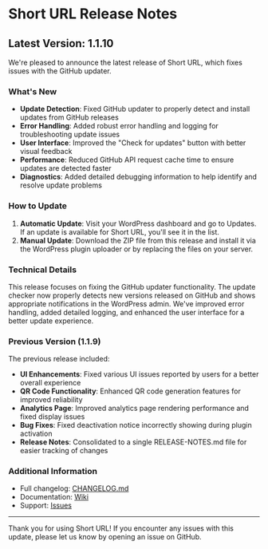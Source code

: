 # Short URL Release Notes

## Latest Version: 1.1.10

We're pleased to announce the latest release of Short URL, which fixes issues with the GitHub updater.

### What's New

- **Update Detection**: Fixed GitHub updater to properly detect and install updates from GitHub releases
- **Error Handling**: Added robust error handling and logging for troubleshooting update issues
- **User Interface**: Improved the "Check for updates" button with better visual feedback
- **Performance**: Reduced GitHub API request cache time to ensure updates are detected faster
- **Diagnostics**: Added detailed debugging information to help identify and resolve update problems

### How to Update

1. **Automatic Update**: Visit your WordPress dashboard and go to Updates. If an update is available for Short URL, you'll see it in the list.
2. **Manual Update**: Download the ZIP file from this release and install it via the WordPress plugin uploader or by replacing the files on your server.

### Technical Details

This release focuses on fixing the GitHub updater functionality. The update checker now properly detects new versions released on GitHub and shows appropriate notifications in the WordPress admin. We've improved error handling, added detailed logging, and enhanced the user interface for a better update experience.

### Previous Version (1.1.9)

The previous release included:

- **UI Enhancements**: Fixed various UI issues reported by users for a better overall experience
- **QR Code Functionality**: Enhanced QR code generation features for improved reliability
- **Analytics Page**: Improved analytics page rendering performance and fixed display issues
- **Bug Fixes**: Fixed deactivation notice incorrectly showing during plugin activation
- **Release Notes**: Consolidated to a single RELEASE-NOTES.md file for easier tracking of changes

### Additional Information

- Full changelog: [CHANGELOG.md](https://github.com/tomrobak/short-url/blob/main/CHANGELOG.md)
- Documentation: [Wiki](https://github.com/tomrobak/short-url/wiki)
- Support: [Issues](https://github.com/tomrobak/short-url/issues)

---

Thank you for using Short URL! If you encounter any issues with this update, please let us know by opening an issue on GitHub. 